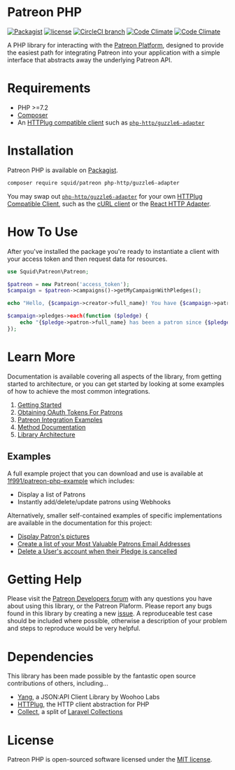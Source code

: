 # Patreon PHP

[![Packagist](https://img.shields.io/packagist/v/squid/patreon.svg)](https://packagist.org/packages/squid/patreon)
[![license](https://img.shields.io/github/license/1f991/patreon-php.svg)](/LICENSE)
[![CircleCI branch](https://img.shields.io/circleci/project/github/1f991/patreon-php/master.svg)](https://circleci.com/gh/1f991/patreon-php/tree/master)
[![Code Climate](https://img.shields.io/codeclimate/maintainability/1f991/patreon-php.svg)](https://codeclimate.com/github/1f991/patreon-php/maintainability)
[![Code Climate](https://img.shields.io/codeclimate/coverage-letter/1f991/patreon-php.svg)](https://codeclimate.com/github/1f991/patreon-php/test_coverage)

A PHP library for interacting with the
[Patreon Platform](https://www.patreon.com/portal), designed to provide the
easiest path for integrating Patreon into your application with a simple
interface that abstracts away the underlying Patreon API.

# Requirements

* PHP >=7.2
* [Composer](https://getcomposer.org/)
* An [HTTPlug compatible client](http://docs.php-http.org/en/latest/clients.html)
  such as [`php-http/guzzle6-adapter`](https://packagist.org/packages/php-http/guzzle6-adapter)

# Installation

Patreon PHP is available on
[Packagist](https://packagist.org/packages/squid/patreon).

```bash
composer require squid/patreon php-http/guzzle6-adapter
```

You may swap out [`php-http/guzzle6-adapter`](https://packagist.org/packages/php-http/guzzle6-adapter)
for your own
[HTTPlug Compatible Client](http://docs.php-http.org/en/latest/clients.html),
such as the [cURL client](https://packagist.org/packages/php-http/curl-client)
or the [React HTTP Adapter](https://packagist.org/packages/php-http/react-adapter).

# How To Use

After you've installed the package you're ready to instantiate a client with
your access token and then request data for resources.

```php
use Squid\Patreon\Patreon;

$patreon = new Patreon('access_token');
$campaign = $patreon->campaigns()->getMyCampaignWithPledges();

echo "Hello, {$campaign->creator->full_name}! You have {$campaign->patron_count} patrons.\n";

$campaign->pledges->each(function ($pledge) {
    echo "{$pledge->patron->full_name} has been a patron since {$pledge->created_at}.\n";
});
```

# Learn More

Documentation is available covering all aspects of the library, from getting
started to architecture, or you can get started by looking at some examples of
how to achieve the most common integrations.

1. [Getting Started](docs/01-getting-started.md)
2. [Obtaining OAuth Tokens For Patrons](docs/02-oauth.md)
3. [Patreon Integration Examples](docs/03-examples.md)
3. [Method Documentation](docs/04-documentation.md)
4. [Library Architecture](docs/05-architecture.md)

## Examples

A full example project that you can download and use is available at [1f991/patreon-php-example](https://github.com/1f991/patreon-php-example) which
includes:

* Display a list of Patrons
* Instantly add/delete/update patrons using Webhooks

Alternatively, smaller self-contained examples of specific implementations are
available in the documentation for this project:

- [Display Patron's pictures](/docs/03-examples.md#display-patrons)
- [Create a list of your Most Valuable Patrons Email Addresses](/docs/03-examples.md#most-valuable-patrons)
- [Delete a User's account when their Pledge is cancelled](/docs/03-examples.md#delete-users-when-pledge-is-cancelled)

# Getting Help

Please visit the [Patreon Developers forum](https://www.patreondevelopers.com/)
with any questions you have about using this library, or the Patreon Plaform.
Please report any bugs found in this library by creating a new [issue](https://github.com/1f991/patreon-php/issues).
A reproduceable test case should be included where possible, otherwise a
description of your problem and steps to reproduce would be very helpful.

# Dependencies

This library has been made possible by the fantastic open source contributions
of others, including...

- [Yang](https://github.com/woohoolabs/yang), a JSON:API Client Library by Woohoo Labs
- [HTTPlug](https://github.com/php-http/httplug), the HTTP client abstraction for PHP
- [Collect](https://github.com/tightenco/collect), a split of
  [Laravel Collections](https://laravel.com/docs/5.6/collections)

# License

Patreon PHP is open-sourced software licensed under the [MIT license](https://choosealicense.com/licenses/mit/).
